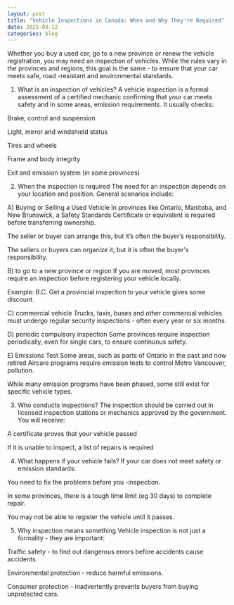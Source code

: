 ```yaml
---
layout: post
title: "Vehicle Inspections in Canada: When and Why They're Required"
date: 2025-08-12
categories: blog
---
```


Whether you buy a used car, go to a new province or renew the vehicle registration, you may need an inspection of vehicles. While the rules vary in the provinces and regions, this goal is the same - to ensure that your car meets safe, road -resistant and environmental standards.

1. What is an inspection of vehicles?
A vehicle inspection is a formal assessment of a certified mechanic confirming that your car meets safety and in some areas, emission requirements.
It usually checks:

Brake, control and suspension

Light, mirror and windshield status

Tires and wheels

Frame and body integrity

Exit and emission system (in some provinces)

2. When the inspection is required
The need for an inspection depends on your location and position. General scenarios include:

A) Buying or Selling a Used Vehicle
In provinces like Ontario, Manitoba, and New Brunswick, a Safety Standards Certificate or equivalent is required before transferring ownership.

The seller or buyer can arrange this, but it’s often the buyer’s responsibility.

The sellers or buyers can organize it, but it is often the buyer's responsibility.

B) to go to a new province or region
If you are moved, most provinces require an inspection before registering your vehicle locally.

Example: B.C. Get a provincial inspection to your vehicle gives some discount.

C) commercial vehicle
Trucks, taxis, buses and other commercial vehicles must undergo regular security inspections - often every year or six months.

D) periodic compulsory inspection
Some provinces require inspection periodically, even for single cars, to ensure continuous safety.

E) Emissions Test
Some areas, such as parts of Ontario in the past and now retired Aircare programs require emission tests to control Metro Vancouver, pollution.

While many emission programs have been phased, some still exist for specific vehicle types.

3. Who conducts inspections?
The inspection should be carried out in licensed inspection stations or mechanics approved by the government. You will receive:

A certificate proves that your vehicle passed

If it is unable to inspect, a list of repairs is required

4. What happens if your vehicle fails?
If your car does not meet safety or emission standards:

You need to fix the problems before you -inspection.

In some provinces, there is a tough time limit (eg 30 days) to complete repair.

You may not be able to register the vehicle until it passes.

5. Why inspection means something
Vehicle inspection is not just a formality - they are important:

Traffic safety - to find out dangerous errors before accidents cause accidents.

Environmental protection - reduce harmful emissions.

Consumer protection - inadvertently prevents buyers from buying unprotected cars.